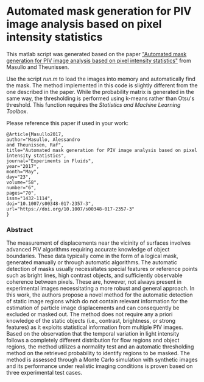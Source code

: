 # Automated mask generation for PIV image analysis based on pixel intensity statistics
This matlab script was generated based on the paper ["Automated mask generation for PIV image analysis based on pixel intensity statistics"](https://link.springer.com/article/10.1007/s00348-017-2357-3) from Masullo and Theunissen.

Use the script *run.m* to load the images into memory and automatically find the mask. The method implemented in this code is slightly different from the one described in the paper. While the probability matrix is generated in the same way, the thresholding is performed using k-means rather than Otsu's threshold. This function requires the *Statistics and Machine Learning Toolbox*.

Please reference this paper if used in your work:
```
@Article{Masullo2017,
author="Masullo, Alessandro
and Theunissen, Raf",
title="Automated mask generation for PIV image analysis based on pixel intensity statistics",
journal="Experiments in Fluids",
year="2017",
month="May",
day="23",
volume="58",
number="6",
pages="70",
issn="1432-1114",
doi="10.1007/s00348-017-2357-3",
url="https://doi.org/10.1007/s00348-017-2357-3"
}
```

### Abstract
The measurement of displacements near the vicinity of surfaces involves advanced PIV algorithms requiring accurate knowledge of object boundaries. These data typically come in the form of a logical mask, generated manually or through automatic algorithms. The automatic detection of masks usually necessitates special features or reference points such as bright lines, high contrast objects, and sufficiently observable coherence between pixels. These are, however, not always present in experimental images necessitating a more robust and general approach. In this work, the authors propose a novel method for the automatic detection of static image regions which do not contain relevant information for the estimation of particle image displacements and can consequently be excluded or masked out. The method does not require any a priori knowledge of the static objects (i.e., contrast, brightness, or strong features) as it exploits statistical information from multiple PIV images. Based on the observation that the temporal variation in light intensity follows a completely different distribution for flow regions and object regions, the method utilizes a normality test and an automatic thresholding method on the retrieved probability to identify regions to be masked. The method is assessed through a Monte Carlo simulation with synthetic images and its performance under realistic imaging conditions is proven based on three experimental test cases.


